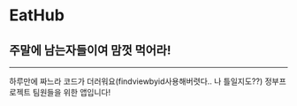 # EatHub
## 주말에 남는자들이여 맘껏 먹어라!
----------------
하루만에 짜느라 코드가 더러워요(findviewbyid사용해버렷다.. 나 틀일지도??)
정부프로젝트 팀원들을 위한 앱입니다!
